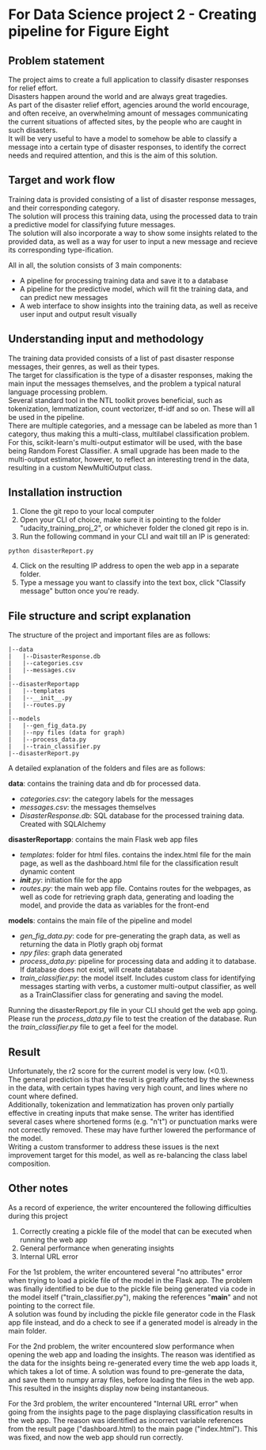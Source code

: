 # For Data Science project 2 - Creating pipeline for Figure Eight

## Problem statement
The project aims to create a full application to classify disaster responses for relief effort.  
Disasters happen around the world and are always great tragedies.  
As part of the disaster relief effort, agencies around the world encourage, and often receive, an overwhelming amount of messages communicating the current situations of affected sites, by the people who are caught in such disasters.  
It will be very useful to have a model to somehow be able to classify a message into a certain type of disaster responses, to identify the correct needs and required attention, and this is the aim of this solution.  

## Target and work flow
Training data is provided consisting of a list of disaster response messages, and their corresponding category.  
The solution will process this training data, using the processed data to train a predictive model for classifying future messages.  
The solution will also incorporate a way to show some insights related to the provided data, as well as a way for user to input a new message and recieve its corresponding type-ification.  

All in all, the solution consists of 3 main components:
- A pipeline for processing training data and save it to a database
- A pipeline for the predictive model, which will fit the training data, and can predict new messages
- A web interface to show insights into the training data, as well as receive user input and output result visually 

## Understanding input and methodology
The training data provided consists of a list of past disaster response messages, their genres, as well as their types.  
The target for classification is the type of a disaster responses, making the main input the messages themselves, and the problem a typical natural language processing problem.  
Several standard tool in the NTL toolkit proves beneficial, such as tokenization, lemmatization, count vectorizer, tf-idf and so on. These will all be used in the pipeline.  
There are multiple categories, and a message can be labeled as more than 1 category, thus making this a multi-class, multilabel classification problem. For this, scikit-learn's multi-output estimator will be used, with the base being Random Forest Classifier. A small upgrade has been made to the multi-output estimator, however, to reflect an interesting trend in the data, resulting in a custom NewMultiOutput class.

## Installation instruction
1. Clone the git repo to your local computer
2. Open your CLI of choice, make sure it is pointing to the folder "udacity_training_proj_2", or whichever folder the cloned git repo is in.
3. Run the following command in your CLI and wait till an IP is generated: 
```
python disasterReport.py
```
4. Click on the resulting IP address to open the web app in a separate folder.
5. Type a message you want to classify into the text box, click "Classify message" button once you're ready.

## File structure and script explanation
The structure of the project and important files are as follows:
```
|--data
|   |--DisasterResponse.db
|   |--categories.csv
|   |--messages.csv
|
|--disasterReportapp
|   |--templates
|   |--__init__.py
|   |--routes.py
|
|--models
|   |--gen_fig_data.py
|   |--npy files (data for graph)
|   |--process_data.py
|   |--train_classifier.py
|--disasterReport.py

```
A detailed explanation of the folders and files are as follows:

**data**: contains the training data and db for processed data. 
- *categories.csv*: the category labels for the messages
- *messages.csv*: the messages themselves
- *DisasterResponse.db*: SQL database for the processed training data. Created with SQLAlchemy

**disasterReportapp**: contains the main Flask web app files
- *templates*: folder for html files. contains the index.html file for the main page, as well as the dashboard.html file for the classification result dynamic content
- *__init__.py*: initiation file for the app
- *routes.py*: the main web app file. Contains routes for the webpages, as well as code for retrieving graph data, generating and loading the model, and provide the data as variables for the front-end

**models**: contains the main file of the pipeline and model
- *gen_fig_data.py*: code for pre-generating the graph data, as well as returning the data in Plotly graph obj format
- *npy files*: graph data generated
- *process_data.py*: pipeline for processing data and adding it to database. If database does not exist, will create database
- *train_classifier.py*: the model itself. Includes custom class for identifying messages starting with verbs, a customer multi-output classifier, as well as a TrainClassifier class for generating and saving the model.

Running the disasterReport.py file in your CLI should get the web app going. Please run the *process_data.py* file to test the creation of the database. Run the *train_classifier.py* file to get a feel for the model.

## Result
Unfortunately, the r2 score for the current model is very low. (<0.1).  
The general prediction is that the result is greatly affected by the skewness in the data, with certain types having very high count, and lines where no count where defined.  
Additionally, tokenization and lemmatization has proven only partially effective in creating inputs that make sense. The writer has identified several cases where shortened forms (e.g. "n't") or punctuation marks were not correctly removed. These may have further lowered the performance of the model.  
Writing a custom transformer to address these issues is the next improvement target for this model, as well as re-balancing the class label composition.  

## Other notes
As a record of experience, the writer encountered the following difficulties during this project
1. Correctly creating a pickle file of the model that can be executed when running the web app
2. General performance when generating insights
3. Internal URL error

For the 1st problem, the writer encountered several "no attributes" error when trying to load a pickle file of the model in the Flask app. The problem was finally identified to be due to the pickle file being generated via code in the model itself ("train_classifier.py"), making the references "__main__" and not pointing to the correct file.  
A solution was found by including the pickle file generator code in the Flask app file instead, and do a check to see if a generated model is already in the main folder.  

For the 2nd problem, the writer encountered slow performance when opening the web app and loading the insights. The reason was identified as the data for the insights being re-generated every time the web app loads it, which takes a lot of time. A solution was found to pre-generate the data, and save them to numpy array files, before loading the files in the web app. This resulted in the insights display now being instantaneous.

For the 3rd problem, the writer encountered "Internal URL error" when going from the insights page to the page displaying classification results in the web app. The reason was identified as incorrect variable references from the result page ("dashboard.html) to the main page ("index.html"). This was fixed, and now the web app should run correctly.
